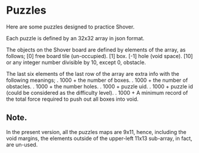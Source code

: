 # Puzzles #

Here are some puzzles designed to practice Shover.

Each puzzle is defined by an 32x32 array in json format.

The objects on the Shover board are defined by elements of the array, as follows;
[0] free board tile (un-occupied).
[1] box.
[-1] hole (void space).
[10] or any integer number divisible by 10, except 0, obstacle.

The last six elements of the last row of the array are extra info with the following meanings;
. 1000 + the number of boxes.
. 1000 + the number of obstacles.
. 1000 + the number holes.
. 1000 + puzzle uid.
. 1000 + puzzle id (could be considered as the difficulty level).
. 1000 + A minimum record of the total force required to push out all boxes into void.

## Note. ##
In the present version, all the puzzles maps are 9x11, hence, including the void margins, the elements outside of the upper-left 11x13 sub-array, in fact, are un-used.
